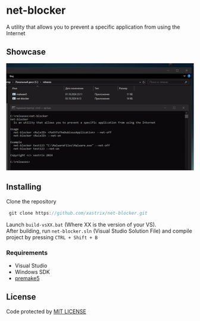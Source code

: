 # net-blocker
A utility that allows you to prevent a specific application from using the Internet
## Showcase
![Showcase](https://github.com/xastrix/net-blocker/blob/master/media/showcase.gif)
## Installing
Clone the repository
```c
 git clone https://github.com/xastrix/net-blocker.git
```
Launch ```build-vsXX.bat``` (Where XX is the version of your VS).  
After building, run ```net-blocker.sln``` (Visual Studio Solution File) and compile project by pressing ```CTRL + Shift + B```
### Requirements
* Visual Studio
* Windows SDK
* [premake5](https://github.com/premake/premake-core/releases)
## License
Code protected by [MIT LICENSE](https://github.com/xastrix/net-blocker/blob/master/LICENSE)